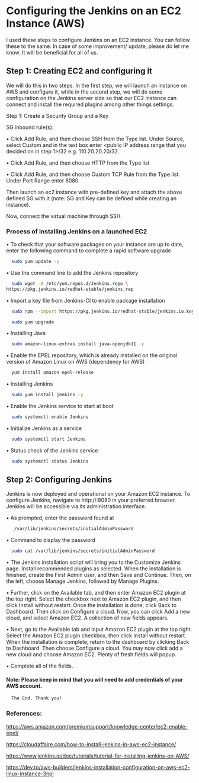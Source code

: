 
# Configuring the Jenkins on an EC2 Instance (AWS)

I used these steps to configure Jenkins on an EC2 instance. You can follow these to the same. In case of some improvement/ update, please do let me know. It will be beneficial for all of us.



## Step 1: Creating EC2 and configuring it

We will do this in two steps. In the first step, we will launch an instance on AWS and configure it, while in the second step, we will do some configuration on the Jenkins server side so that our EC2 instance can connect and install the required plugins among other things settings.

Step 1: Create a Security Group and a Key

SG inbound rule(s):

• Click Add Rule, and then choose SSH from the Type list. Under Source, select Custom and in the text box enter <public IP address range that you decided on in step 1>/32 e.g. 110.20.20.20/32.

• Click Add Rule, and then choose HTTP from the Type list

• Click Add Rule, and then choose Custom TCP Rule from the Type list. Under Port Range enter 8080.



Then launch an ec2 instance with pre-defined key and attach the above defined SG with it (note: SG and Key can be defined while creating an instance).


Now, connect the virtual machine through SSH.



### Process of installing Jenkins on a launched EC2

• To check that your software packages on your instance are up to date, enter the following command to complete a rapid software upgrade


```bash
  sudo yum update -y
```

•	Use the command line to add the Jenkins repository
```bash
  sudo wget -0 /etc/yum.repos.d/Jenkins.repo \ 
https://pkg.jenkins.io/redhat-stable/jenkins.rep

```

•	Import a key file from Jenkins-CI to enable package installation

```bash
  sudo rpm --import https://pkg.jenkins.io/redhat-stable/jenkins.io.key

  sudo yum upgrade 
```

•	Installing Java
```bash
  sudo amazon-linux-extras install java-openjdk11 -y
```

•	Enable the EPEL repository, which is already installed on the original version of Amazon Linux on AWS (dependency for AWS)
```bash
  yum install amazon epel-release
```

•	Installing Jenkins
```bash
  sudo yum install jenkins -y
```

•	Enable the Jenkins service to start at boot
```bash
  sudo systemctl enable Jenkins
```

•	Initialize Jenkins as a service
```bash
  sudo systemctl start Jenkins
```

•	Status check of the Jenkins service
```bash
  sudo systemctl status Jenkins
```

## Step 2: Configuring Jenkins

Jenkins is now deployed and operational on your Amazon EC2 instance. To configure Jenkins, navigate to http://<server public DNS>:8080 in your preferred browser. Jenkins will be accessible via its administration interface.

•	As prompted, enter the password found at

```bash
   /var/lib/jenkins/secrets/initialAdminPassword
```


•	Command to display the password

```bash
  sudo cat /var/lib/jenkins/secrets/initialAdminPassword
```

•	The Jenkins installation script will bring you to the Customize Jenkins page. Install recommended plugins as selected. When the installation is finished, create the First Admin user, and then Save and Continue. Then, on the left, choose Manage Jenkins, followed by Manage Plugins.

•	Further, click on the Available tab, and then enter Amazon EC2 plugin at the top right. Select the checkbox next to Amazon EC2 plugin, and then click Install without restart. Once the installation is done, click Back to Dashboard. Then click on Configure a cloud. Now, you can click Add a new cloud, and select Amazon EC2. A collection of new fields appears.

•	Next, go to the Available tab and input Amazon EC2 plugin at the top right. Select the Amazon EC2 plugin checkbox, then click Install without restart. When the installation is complete, return to the dashboard by clicking Back to Dashboard. Then choose Configure a cloud. You may now click add a new cloud and choose Amazon EC2. Plenty of fresh fields will popup.

•	Complete all of the fields.

#### Note: Please keep in mind that you will need to add credentials of your AWS account.

```bash
  The End. Thank you!
```

### References:

https://aws.amazon.com/premiumsupport/knowledge-center/ec2-enable-epel/

https://cloudaffaire.com/how-to-install-jenkins-in-aws-ec2-instance/

https://www.jenkins.io/doc/tutorials/tutorial-for-installing-jenkins-on-AWS/

https://dev.to/aws-builders/jenkins-installation-configuration-on-aws-ec2-linux-instance-3npl

